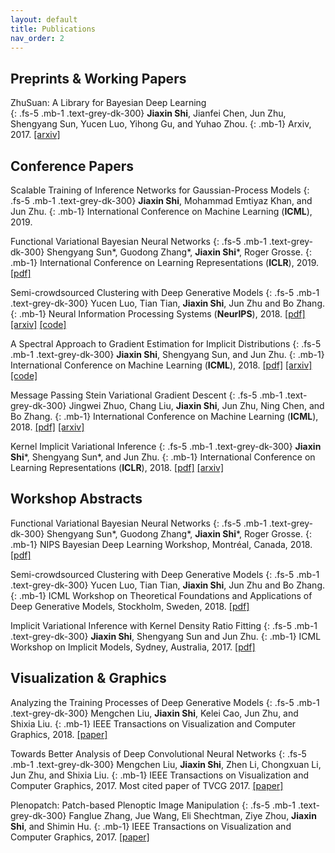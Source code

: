 ```yaml
---
layout: default
title: Publications
nav_order: 2
---
```


## Preprints & Working Papers

ZhuSuan: A Library for Bayesian Deep Learning  
{: .fs-5 .mb-1 .text-grey-dk-300}
**Jiaxin Shi**, Jianfei Chen, Jun Zhu, Shengyang Sun, Yucen Luo, Yihong Gu, and Yuhao Zhou.
{: .mb-1}
Arxiv, 2017.
[[arxiv]](https://arxiv.org/abs/1709.05870)

## Conference Papers

Scalable Training of Inference Networks for Gaussian-Process Models
{: .fs-5 .mb-1 .text-grey-dk-300}
**Jiaxin Shi**, Mohammad Emtiyaz Khan, and Jun Zhu.
{: .mb-1}
International Conference on Machine Learning (**ICML**), 2019. 

Functional Variational Bayesian Neural Networks
{: .fs-5 .mb-1 .text-grey-dk-300}
Shengyang Sun\*, Guodong Zhang\*, **Jiaxin Shi**\*, Roger Grosse.
{: .mb-1}
International Conference on Learning Representations (**ICLR**), 2019.
[[pdf]](https://openreview.net/pdf?id=rkxacs0qY7)

Semi-crowdsourced Clustering with Deep Generative Models
{: .fs-5 .mb-1 .text-grey-dk-300}
Yucen Luo, Tian Tian, **Jiaxin Shi**, Jun Zhu and Bo Zhang. 
{: .mb-1}
Neural Information Processing Systems (**NeurIPS**), 2018.
[[pdf]](https://papers.nips.cc/paper/7583-semi-crowdsourced-clustering-with-deep-generative-models.pdf)
[[arxiv]](https://arxiv.org/abs/1810.11971)
[[code]](https://github.com/xinmei9322/semicrowd)

A Spectral Approach to Gradient Estimation for Implicit Distributions
{: .fs-5 .mb-1 .text-grey-dk-300}
**Jiaxin Shi**, Shengyang Sun, and Jun Zhu.
{: .mb-1}
International Conference on Machine Learning (**ICML**), 2018. 
[[pdf]](http://proceedings.mlr.press/v80/shi18a/shi18a.pdf)
[[arxiv]](https://arxiv.org/abs/1806.02925)
[[code]](https://github.com/thjashin/spectral-stein-grad)

Message Passing Stein Variational Gradient Descent
{: .fs-5 .mb-1 .text-grey-dk-300}
Jingwei Zhuo, Chang Liu, **Jiaxin Shi**, Jun Zhu, Ning Chen, and Bo Zhang.
{: .mb-1}
International Conference on Machine Learning (**ICML**), 2018. 
[[pdf]](http://proceedings.mlr.press/v80/zhuo18a/zhuo18a.pdf)
[[arxiv]](https://arxiv.org/abs/1711.04425)

Kernel Implicit Variational Inference
{: .fs-5 .mb-1 .text-grey-dk-300}
**Jiaxin Shi**\*, Shengyang Sun\*, and Jun Zhu.
{: .mb-1}
International Conference on Learning Representations (**ICLR**), 2018.
[[pdf]](https://openreview.net/pdf?id=r1l4eQW0Z)
[[arxiv]](https://arxiv.org/abs/1705.10119)

## Workshop Abstracts

Functional Variational Bayesian Neural Networks
{: .fs-5 .mb-1 .text-grey-dk-300}
Shengyang Sun\*, Guodong Zhang\*, **Jiaxin Shi**\*, Roger Grosse.
{: .mb-1}
NIPS Bayesian Deep Learning Workshop, Montréal, Canada, 2018.
[[pdf]](http://bayesiandeeplearning.org/2018/papers/12.pdf)

Semi-crowdsourced Clustering with Deep Generative Models
{: .fs-5 .mb-1 .text-grey-dk-300}
Yucen Luo, Tian Tian, **Jiaxin Shi**, Jun Zhu and Bo Zhang.
{: .mb-1}
ICML Workshop on Theoretical Foundations and Applications of Deep Generative Models, Stockholm, Sweden, 2018.
[[pdf]](https://drive.google.com/open?id=1waXNf7-Mko4A0WvGVnlMndRRvEMCT3YX)

Implicit Variational Inference with Kernel Density Ratio Fitting
{: .fs-5 .mb-1 .text-grey-dk-300}
**Jiaxin Shi**, Shengyang Sun and Jun Zhu.
{: .mb-1}
ICML Workshop on Implicit Models, Sydney, Australia, 2017.
[[pdf]](http://ml.cs.tsinghua.edu.cn/~jun/pub/implicit-vi-kdrf.pdf)

## Visualization & Graphics

Analyzing the Training Processes of Deep Generative Models
{: .fs-5 .mb-1 .text-grey-dk-300}
Mengchen Liu, **Jiaxin Shi**, Kelei Cao, Jun Zhu, and Shixia Liu.
{: .mb-1}
IEEE Transactions on Visualization and Computer Graphics, 2018.
[[paper]](http://shixialiu.com/publications/dgmtracker/paper.pdf)

Towards Better Analysis of Deep Convolutional Neural Networks
{: .fs-5 .mb-1 .text-grey-dk-300}
Mengchen Liu, **Jiaxin Shi**, Zhen Li, Chongxuan Li, Jun Zhu, and Shixia Liu.
{: .mb-1}
IEEE Transactions on Visualization and Computer Graphics, 2017. Most cited paper of TVCG 2017.
[[paper]](http://shixialiu.com/publications/cnnvis/paper.pdf)

Plenopatch: Patch-based Plenoptic Image Manipulation
{: .fs-5 .mb-1 .text-grey-dk-300}
Fanglue Zhang, Jue Wang, Eli Shechtman, Ziye Zhou, **Jiaxin Shi**, and Shimin Hu.
{: .mb-1}
IEEE Transactions on Visualization and Computer Graphics, 2017.
[[paper]](https://ieeexplore.ieee.org/document/7414488)
